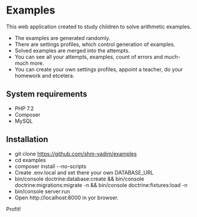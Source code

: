 Examples
===============

This web application created to study children to solve arithmetic examples.

- The examples are generated randomly.
- There are settings profiles, which control generation of examples.
- Solved examples are merged into the attempts.
- You can see all your attempts, examples, count of errors and much-much more.
- You can create your own settings profiles, appoint a teacher, do your homework and etcetera.

System requirements
----------------

- PHP 7.2
- Composer
- MySQL

Installation
----------------

- git clone https://github.com/shm-vadim/examples
- cd examples
- composer install --no-scripts
- Create .env.local and set there your own DATABASE_URL 
- bin/console doctrine:database:create && bin/console doctrine:migrations:migrate -n && bin/console doctrine:fixtures:load -n
- bin/console server:run
- Open http://localhost:8000 in yor browser.

Profit!